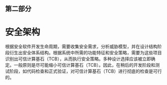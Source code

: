 ## 第二部分


# 安全架构

根据安全软件开发生命周期，需要收集安全需求，分析威胁模型，并在设计结构阶段衍生出安全体系结构。根据系统中所需的功能特征和安全策略，需要为这些项目识别出可信计算基石（TCB），从而执行安全策略。多种设计选择应该被立即确定。一般原则是尽可能缩小可信计算基石（TCB）。因此，在稍后的开发阶段和测试阶段，如代码检查和正式验证，对可信计算基石（TCB）进行彻底的检查是可行的。